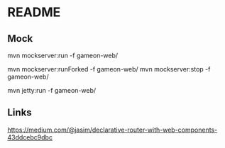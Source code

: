 # README


## Mock
mvn mockserver:run -f gameon-web/

mvn mockserver:runForked -f gameon-web/
mvn mockserver:stop -f gameon-web/


mvn jetty:run -f gameon-web/

## Links
https://medium.com/@jasim/declarative-router-with-web-components-43ddcebc9dbc
